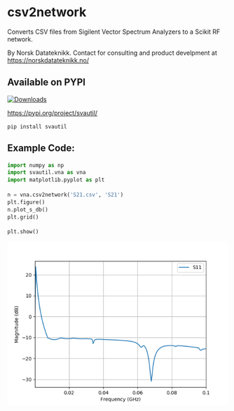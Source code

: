 # csv2network
Converts CSV files from Sigilent Vector Spectrum Analyzers to a Scikit RF network.

By Norsk Datateknikk. Contact for consulting and product develpment at https://norskdatateknikk.no/

## Available on PYPI
[![Downloads](https://pepy.tech/badge/svautil)](https://pepy.tech/project/svautil)

https://pypi.org/project/svautil/
```
pip install svautil
```

## Example Code:

```python
import numpy as np
import svautil.vna as vna
import matplotlib.pyplot as plt

n = vna.csv2network('S21.csv', 'S21')
plt.figure()
n.plot_s_db()
plt.grid()

plt.show()
```

![Resulting Image](result.png)
